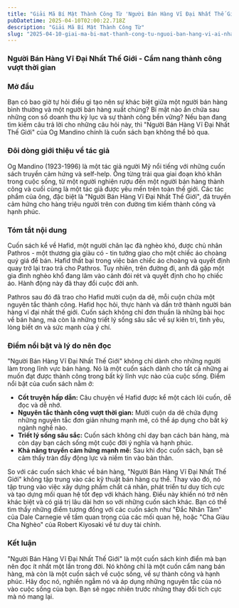```yaml
---
title: "Giải Mã Bí Mật Thành Công Từ 'Người Bán Hàng Vĩ Đại Nhất Thế Giới'"
pubDatetime: 2025-04-10T02:00:22.718Z
description: "Giải Mã Bí Mật Thành Công Từ"
slug: "2025-04-10-giai-ma-bi-mat-thanh-cong-tu-nguoi-ban-hang-vi-ai-nhat-the-gioi"
---
```


### Người Bán Hàng Vĩ Đại Nhất Thế Giới - Cẩm nang thành công vượt thời gian

### Mở đầu

Bạn có bao giờ tự hỏi điều gì tạo nên sự khác biệt giữa một người bán hàng bình thường và một người bán hàng xuất chúng? Bí mật nào ẩn chứa sau những con số doanh thu kỷ lục và sự thành công bền vững? Nếu bạn đang tìm kiếm câu trả lời cho những câu hỏi này, thì "Người Bán Hàng Vĩ Đại Nhất Thế Giới" của Og Mandino chính là cuốn sách bạn không thể bỏ qua.

### Đôi dòng giới thiệu về tác giả

Og Mandino (1923-1996) là một tác giả người Mỹ nổi tiếng với những cuốn sách truyền cảm hứng và self-help. Ông từng trải qua giai đoạn khó khăn trong cuộc sống, từ một người nghiện rượu đến một người bán hàng thành công và cuối cùng là một tác giả được yêu mến trên toàn thế giới. Các tác phẩm của ông, đặc biệt là "Người Bán Hàng Vĩ Đại Nhất Thế Giới", đã truyền cảm hứng cho hàng triệu người trên con đường tìm kiếm thành công và hạnh phúc.

### Tóm tắt nội dung

Cuốn sách kể về Hafid, một người chăn lạc đà nghèo khó, được chủ nhân Pathros - một thương gia giàu có - tin tưởng giao cho một chiếc áo choàng quý giá để bán. Hafid thất bại trong việc bán chiếc áo choàng và quyết định quay trở lại trao trả cho Pathros. Tuy nhiên, trên đường đi, anh đã gặp một gia đình nghèo khổ đang lâm vào cảnh đói rét và quyết định cho họ chiếc áo. Hành động này đã thay đổi cuộc đời anh.

Pathros sau đó đã trao cho Hafid mười cuộn da dê, mỗi cuộn chứa một nguyên tắc thành công. Hafid học hỏi, thực hành và dần trở thành người bán hàng vĩ đại nhất thế giới. Cuốn sách không chỉ đơn thuần là những bài học về bán hàng, mà còn là những triết lý sống sâu sắc về sự kiên trì, tình yêu, lòng biết ơn và sức mạnh của ý chí.

### Điểm nổi bật và lý do nên đọc

"Người Bán Hàng Vĩ Đại Nhất Thế Giới" không chỉ dành cho những người làm trong lĩnh vực bán hàng. Nó là một cuốn sách dành cho tất cả những ai muốn đạt được thành công trong bất kỳ lĩnh vực nào của cuộc sống. Điểm nổi bật của cuốn sách nằm ở:

*   **Cốt truyện hấp dẫn:** Câu chuyện về Hafid được kể một cách lôi cuốn, dễ đọc và dễ nhớ.
*   **Nguyên tắc thành công vượt thời gian:** Mười cuộn da dê chứa đựng những nguyên tắc đơn giản nhưng mạnh mẽ, có thể áp dụng cho bất kỳ ngành nghề nào.
*   **Triết lý sống sâu sắc:** Cuốn sách không chỉ dạy bạn cách bán hàng, mà còn dạy bạn cách sống một cuộc đời ý nghĩa và hạnh phúc.
*   **Khả năng truyền cảm hứng mạnh mẽ:** Sau khi đọc cuốn sách, bạn sẽ cảm thấy tràn đầy động lực và niềm tin vào bản thân.

So với các cuốn sách khác về bán hàng, "Người Bán Hàng Vĩ Đại Nhất Thế Giới" không tập trung vào các kỹ thuật bán hàng cụ thể. Thay vào đó, nó tập trung vào việc xây dựng phẩm chất cá nhân, phát triển tư duy tích cực và tạo dựng mối quan hệ tốt đẹp với khách hàng. Điều này khiến nó trở nên khác biệt và có giá trị lâu dài hơn so với những cuốn sách khác. Bạn có thể tìm thấy những điểm tương đồng với các cuốn sách như "Đắc Nhân Tâm" của Dale Carnegie về tầm quan trọng của các mối quan hệ, hoặc "Cha Giàu Cha Nghèo" của Robert Kiyosaki về tư duy tài chính.

### Kết luận

"Người Bán Hàng Vĩ Đại Nhất Thế Giới" là một cuốn sách kinh điển mà bạn nên đọc ít nhất một lần trong đời. Nó không chỉ là một cuốn cẩm nang bán hàng, mà còn là một cuốn sách về cuộc sống, về sự thành công và hạnh phúc. Hãy đọc nó, nghiền ngẫm nó và áp dụng những nguyên tắc của nó vào cuộc sống của bạn. Bạn sẽ ngạc nhiên trước những thay đổi tích cực mà nó mang lại.
